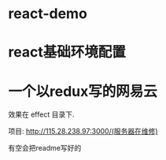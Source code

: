 
# react-demo
react基础环境配置
=======
# 一个以redux写的网易云

效果在 effect 目录下.

项目: http://115.28.238.97:3000/(服务器在维修)

有空会把readme写好的


